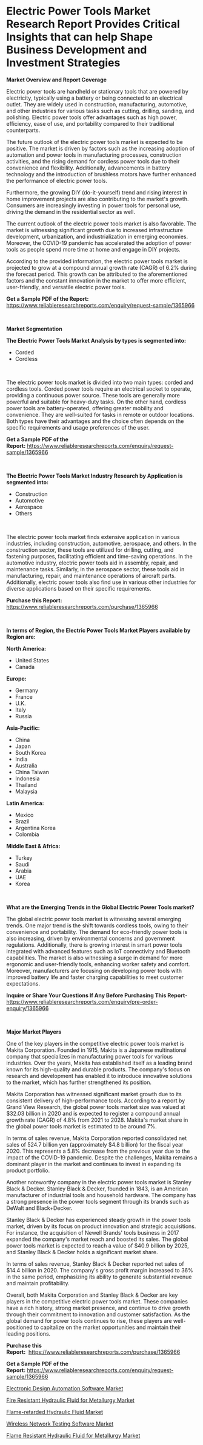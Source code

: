 <p><h1>Electric Power Tools Market Research Report Provides Critical Insights that can help Shape Business Development and Investment Strategies</h1></p><p><strong>Market Overview and Report Coverage</strong></p>
<p><p>Electric power tools are handheld or stationary tools that are powered by electricity, typically using a battery or being connected to an electrical outlet. They are widely used in construction, manufacturing, automotive, and other industries for various tasks such as cutting, drilling, sanding, and polishing. Electric power tools offer advantages such as high power, efficiency, ease of use, and portability compared to their traditional counterparts.</p><p>The future outlook of the electric power tools market is expected to be positive. The market is driven by factors such as the increasing adoption of automation and power tools in manufacturing processes, construction activities, and the rising demand for cordless power tools due to their convenience and flexibility. Additionally, advancements in battery technology and the introduction of brushless motors have further enhanced the performance of electric power tools.</p><p>Furthermore, the growing DIY (do-it-yourself) trend and rising interest in home improvement projects are also contributing to the market's growth. Consumers are increasingly investing in power tools for personal use, driving the demand in the residential sector as well.</p><p>The current outlook of the electric power tools market is also favorable. The market is witnessing significant growth due to increased infrastructure development, urbanization, and industrialization in emerging economies. Moreover, the COVID-19 pandemic has accelerated the adoption of power tools as people spend more time at home and engage in DIY projects.</p><p>According to the provided information, the electric power tools market is projected to grow at a compound annual growth rate (CAGR) of 6.2% during the forecast period. This growth can be attributed to the aforementioned factors and the constant innovation in the market to offer more efficient, user-friendly, and versatile electric power tools.</p></p>
<p><strong>Get a Sample PDF of the Report:</strong> <a href="https://www.reliableresearchreports.com/enquiry/request-sample/1365966">https://www.reliableresearchreports.com/enquiry/request-sample/1365966</a></p>
<p>&nbsp;</p>
<p><strong>Market Segmentation</strong></p>
<p><strong>The Electric Power Tools Market Analysis by types is segmented into:</strong></p>
<p><ul><li>Corded</li><li>Cordless</li></ul></p>
<p>&nbsp;</p>
<p><p>The electric power tools market is divided into two main types: corded and cordless tools. Corded power tools require an electrical socket to operate, providing a continuous power source. These tools are generally more powerful and suitable for heavy-duty tasks. On the other hand, cordless power tools are battery-operated, offering greater mobility and convenience. They are well-suited for tasks in remote or outdoor locations. Both types have their advantages and the choice often depends on the specific requirements and usage preferences of the user.</p></p>
<p><strong>Get a Sample PDF of the Report:</strong>&nbsp;<a href="https://www.reliableresearchreports.com/enquiry/request-sample/1365966">https://www.reliableresearchreports.com/enquiry/request-sample/1365966</a></p>
<p>&nbsp;</p>
<p><strong>The Electric Power Tools Market Industry Research by Application is segmented into:</strong></p>
<p><ul><li>Construction</li><li>Automotive</li><li>Aerospace</li><li>Others</li></ul></p>
<p>&nbsp;</p>
<p><p>The electric power tools market finds extensive application in various industries, including construction, automotive, aerospace, and others. In the construction sector, these tools are utilized for drilling, cutting, and fastening purposes, facilitating efficient and time-saving operations. In the automotive industry, electric power tools aid in assembly, repair, and maintenance tasks. Similarly, in the aerospace sector, these tools aid in manufacturing, repair, and maintenance operations of aircraft parts. Additionally, electric power tools also find use in various other industries for diverse applications based on their specific requirements.</p></p>
<p><strong>Purchase this Report:</strong>&nbsp; <a href="https://www.reliableresearchreports.com/purchase/1365966">https://www.reliableresearchreports.com/purchase/1365966</a></p>
<p>&nbsp;</p>
<p><strong>In terms of Region, the Electric Power Tools Market Players available by Region are:</strong></p>
<p>
    <p> <strong> North America: </strong>
        <ul>
            <li>United States</li>
            <li>Canada</li>
        </ul>
        </p> 
    <p> <strong> Europe: </strong>
        <ul>
            <li>Germany</li>
            <li>France</li>
            <li>U.K.</li>
            <li>Italy</li>
            <li>Russia</li>
        </ul>
        </p> 
    <p> <strong> Asia-Pacific: </strong>
        <ul>
            <li>China</li>
            <li>Japan</li>
            <li>South Korea</li>
            <li>India</li>
            <li>Australia</li>
            <li>China Taiwan</li>
            <li>Indonesia</li>
            <li>Thailand</li>
            <li>Malaysia</li>
        </ul>
        </p> 
    <p> <strong> Latin America: </strong>
        <ul>
            <li>Mexico</li>
            <li>Brazil</li>
            <li>Argentina Korea</li>
            <li>Colombia</li>
        </ul>
        </p> 
    <p> <strong> Middle East & Africa: </strong>
        <ul>
            <li>Turkey</li>
            <li>Saudi</li>
            <li>Arabia</li>
            <li>UAE</li>
            <li>Korea</li>
        </ul>
    </p>
    </p>
<p>&nbsp;</p>
<p><strong>What are the Emerging Trends in the Global Electric Power Tools market?</strong></p>
<p><p>The global electric power tools market is witnessing several emerging trends. One major trend is the shift towards cordless tools, owing to their convenience and portability. The demand for eco-friendly power tools is also increasing, driven by environmental concerns and government regulations. Additionally, there is growing interest in smart power tools integrated with advanced features such as IoT connectivity and Bluetooth capabilities. The market is also witnessing a surge in demand for more ergonomic and user-friendly tools, enhancing worker safety and comfort. Moreover, manufacturers are focusing on developing power tools with improved battery life and faster charging capabilities to meet customer expectations.</p></p>
<p><strong>Inquire or Share Your Questions If Any Before Purchasing This Report</strong>- <a href="https://www.reliableresearchreports.com/enquiry/pre-order-enquiry/1365966">https://www.reliableresearchreports.com/enquiry/pre-order-enquiry/1365966</a></p>
<p>&nbsp;</p>
<p><strong>Major Market Players</strong></p>
<p><p>One of the key players in the competitive electric power tools market is Makita Corporation. Founded in 1915, Makita is a Japanese multinational company that specializes in manufacturing power tools for various industries. Over the years, Makita has established itself as a leading brand known for its high-quality and durable products. The company's focus on research and development has enabled it to introduce innovative solutions to the market, which has further strengthened its position.</p><p>Makita Corporation has witnessed significant market growth due to its consistent delivery of high-performance tools. According to a report by Grand View Research, the global power tools market size was valued at $32.03 billion in 2020 and is expected to register a compound annual growth rate (CAGR) of 4.8% from 2021 to 2028. Makita's market share in the global power tools market is estimated to be around 7%.</p><p>In terms of sales revenue, Makita Corporation reported consolidated net sales of 524.7 billion yen (approximately $4.8 billion) for the fiscal year 2020. This represents a 5.8% decrease from the previous year due to the impact of the COVID-19 pandemic. Despite the challenges, Makita remains a dominant player in the market and continues to invest in expanding its product portfolio.</p><p>Another noteworthy company in the electric power tools market is Stanley Black & Decker. Stanley Black & Decker, founded in 1843, is an American manufacturer of industrial tools and household hardware. The company has a strong presence in the power tools segment through its brands such as DeWalt and Black+Decker.</p><p>Stanley Black & Decker has experienced steady growth in the power tools market, driven by its focus on product innovation and strategic acquisitions. For instance, the acquisition of Newell Brands' tools business in 2017 expanded the company's market reach and boosted its sales. The global power tools market is expected to reach a value of $40.9 billion by 2025, and Stanley Black & Decker holds a significant market share.</p><p>In terms of sales revenue, Stanley Black & Decker reported net sales of $14.4 billion in 2020. The company's gross profit margin increased to 36% in the same period, emphasizing its ability to generate substantial revenue and maintain profitability.</p><p>Overall, both Makita Corporation and Stanley Black & Decker are key players in the competitive electric power tools market. These companies have a rich history, strong market presence, and continue to drive growth through their commitment to innovation and customer satisfaction. As the global demand for power tools continues to rise, these players are well-positioned to capitalize on the market opportunities and maintain their leading positions.</p></p>
<p><strong>Purchase this Report:</strong>&nbsp;&nbsp;<a href="https://www.reliableresearchreports.com/purchase/1365966">https://www.reliableresearchreports.com/purchase/1365966</a></p>
<p></p>
<p><strong>Get a Sample PDF of the Report:</strong>&nbsp;<a href="https://www.reliableresearchreports.com/enquiry/request-sample/1365966">https://www.reliableresearchreports.com/enquiry/request-sample/1365966</a></p>
<p><p><a href="https://medium.com/@reportprime01/electronic-design-automation-software-market-size-cagr-trends-2024-2030-fefeb910ed8d">Electronic Design Automation Software Market</a></p><p><a href="https://www.linkedin.com/pulse/fire-resistant-hydraulic-fluid-metallurgy-market-research-9lxcc/">Fire Resistant Hydraulic Fluid for Metallurgy Market</a></p><p><a href="https://www.linkedin.com/pulse/decoding-flame-retarded-hydraulic-fluid-market-deep-dive-latest-nrkdc/">Flame-retarded Hydraulic Fluid Market</a></p><p><a href="https://medium.com/@ridhantakke90/wireless-network-testing-software-market-size-cagr-trends-2024-2030-85a23aa6cca0">Wireless Network Testing Software Market</a></p><p><a href="https://www.linkedin.com/pulse/flame-resistant-hydraulic-fluid-metallurgy-market-size-share-gorfc/">Flame Resistant Hydraulic Fluid for Metallurgy Market</a></p></p>